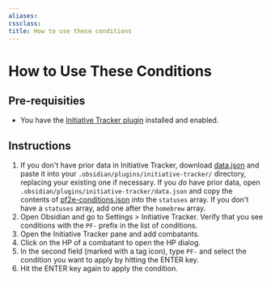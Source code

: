 ```yaml
---
aliases: 
cssclass: 
title: How to use these conditions
---
```


# How to Use These Conditions

## Pre-requisities
- You have the [Initiative Tracker plugin](https://github.com/valentine195/obsidian-initiative-tracker) installed and enabled.

## Instructions
1. If you don't have prior data in Initiative Tracker, download [data.json](Bunkers%20and%20Badasses/Initiative%20Tracker/Works_In_Progress/_attachments/data.json) and paste it into your `.obsidian/plugins/initiative-tracker/` directory, replacing your existing one if necessary. If you *do* have prior data, open `.obsidian/plugins/initiative-tracker/data.json` and copy the contents of [pf2e-conditions.json](pf2e-conditions.json) into the `statuses` array. If you don't have a `statuses` array, add one after the `homebrew` array.
2. Open Obsidian and go to Settings > Initiative Tracker. Verify that you see conditions with the `PF-` prefix in the list of conditions.
3. Open the Initiative Tracker pane and add combatants.
4. Click on the HP of a combatant to open the HP dialog.
5. In the second field (marked with a tag icon), type `PF-` and select the condition you want to apply by hitting the ENTER key.
6. Hit the ENTER key again to apply the condition.
